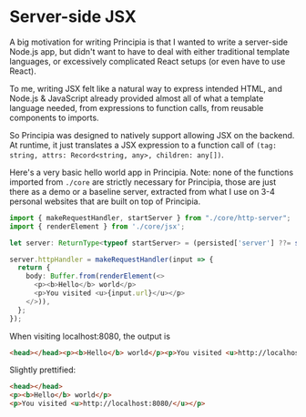 # Server-side JSX

A big motivation for writing Principia is that I wanted to write a server-side Node.js app, but didn't want to have to deal with either traditional template languages, or excessively complicated React setups (or even have to use React).

To me, writing JSX felt like a natural way to express intended HTML, and Node.js & JavaScript already provided almost all of what a template language needed, from expressions to function calls, from reusable components to imports.

So Principia was designed to natively support allowing JSX on the backend. At runtime, it just translates a JSX expression to a function call of `(tag: string, attrs: Record<string, any>, children: any[])`.

Here's a very basic hello world app in Principia. Note: none of the functions imported from `./core` are strictly necessary for Principia, those are just there as a demo or a baseline server, extracted from what I use on 3-4 personal websites that are built on top of Principia.

```typescript
import { makeRequestHandler, startServer } from "./core/http-server";
import { renderElement } from './core/jsx';

let server: ReturnType<typeof startServer> = (persisted['server'] ??= startServer(8080));

server.httpHandler = makeRequestHandler(input => {
  return {
    body: Buffer.from(renderElement(<>
      <p><b>Hello</b> world</p>
      <p>You visited <u>{input.url}</u></p>
    </>)),
  };
});
```

When visiting localhost:8080, the output is

```html
<head></head><p><b>Hello</b> world</p><p>You visited <u>http://localhost:8080/</u></p>
```

Slightly prettified:

```html
<head></head>
<p><b>Hello</b> world</p>
<p>You visited <u>http://localhost:8080/</u></p>
```
